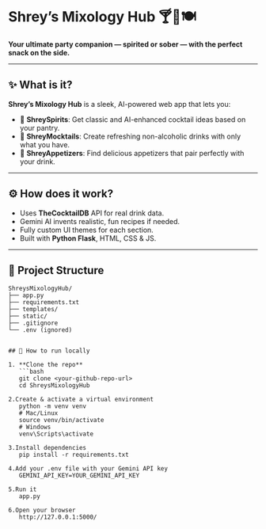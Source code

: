 # Shrey’s Mixology Hub 🍸🍹🍽️

**Your ultimate party companion — spirited or sober — with the perfect snack on the side.**

---

## ✨ What is it?

**Shrey’s Mixology Hub** is a sleek, AI-powered web app that lets you:
- 🥃 **ShreySpirits**: Get classic and AI-enhanced cocktail ideas based on your pantry.
- 🧃 **ShreyMocktails**: Create refreshing non-alcoholic drinks with only what you have.
- 🍢 **ShreyAppetizers**: Find delicious appetizers that pair perfectly with your drink.

---

## ⚙️ How does it work?

- Uses **TheCocktailDB**  API for real drink data.
- Gemini AI invents realistic, fun recipes if needed.
- Fully custom UI themes for each section.
- Built with **Python Flask**, HTML, CSS & JS.

---

## 📂 Project Structure

```plaintext
ShreysMixologyHub/
├── app.py
├── requirements.txt
├── templates/
├── static/
├── .gitignore
└── .env (ignored)


## 🚀 How to run locally

1. **Clone the repo**
   ```bash
   git clone <your-github-repo-url>
   cd ShreysMixologyHub

2.Create & activate a virtual environment
   python -m venv venv
   # Mac/Linux
   source venv/bin/activate
   # Windows
   venv\Scripts\activate

3.Install dependencies
   pip install -r requirements.txt

4.Add your .env file with your Gemini API key
   GEMINI_API_KEY=YOUR_GEMINI_API_KEY

5.Run it
   app.py

6.Open your browser
   http://127.0.0.1:5000/
